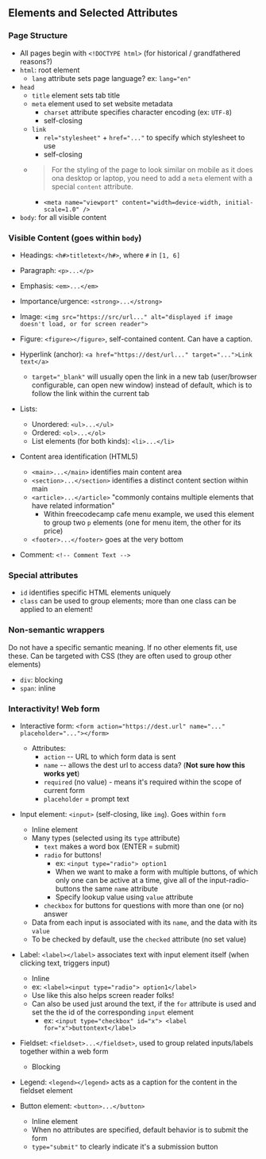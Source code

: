 ## Elements and Selected Attributes

### Page Structure

- All pages begin with `<!DOCTYPE html>` (for historical / grandfathered reasons?)
- `html`: root element
    - `lang` attribute sets page language? ex: `lang="en"`
- `head`
    - `title` element sets tab title
    - `meta` element used to set website metadata
        - `charset` attribute specifies character encoding (ex: `UTF-8`)
        - self-closing
    - `link`
        - `rel="stylesheet"` + `href="..."` to specify which stylesheet to use
        - self-closing
    - > For the styling of the page to look similar on mobile as it does ona desktop or laptop, you need to add a `meta` element with a special `content` attribute.
        - `<meta name="viewport" content="width=device-width, initial-scale=1.0" />`
- `body`: for all visible content

### Visible Content (goes within `body`)

- Headings: `<h#>titletext</h#>`, where `#` in `[1, 6]`
- Paragraph: `<p>...</p>`
- Emphasis: `<em>...</em>`
- Importance/urgence: `<strong>...</strong>`

- Image: `<img src="https://src/url..." alt="displayed if image doesn't load, or for screen reader">`
- Figure: `<figure></figure>`, self-contained content.  Can have a caption.

- Hyperlink (anchor): `<a href="https://dest/url..." target="...">Link text</a>`
    - `target="_blank"` will usually open the link in a new tab (user/browser configurable, can open new window) instead of default, which is to follow the link within the current tab

- Lists:
    - Unordered: `<ul>...</ul>`
    - Ordered: `<ol>...</ol>`
    - List elements (for both kinds): `<li>...</li>`

- Content area identification (HTML5)
    - `<main>...</main>` identifies main content area
    - `<section>...</section>` identifies a distinct content section within main
    - `<article>...</article>` "commonly contains multiple elements that have related information"
        - Within freecodecamp cafe menu example, we used this element to group two `p` elements (one for menu item, the other for its price)
    - `<footer>...</footer>` goes at the very bottom

- Comment: `<!-- Comment Text -->`


### Special attributes

- `id` identifies specific HTML elements uniquely
- `class` can be used to group elements; more than one class can be applied to an element!

### Non-semantic wrappers
Do not have a specific semantic meaning.  If no other elements fit, use these.  Can be targeted with CSS (they are often used to group other elements)
- `div`: blocking
- `span`: inline


### Interactivity!  Web form

- Interactive form: `<form action="https://dest.url" name="..." placeholder="..."></form>`
    - Attributes:
        - `action` -- URL to which form data is sent
        - `name` -- allows the dest url to access data?  (**Not sure how this works yet**)
        - `required` (no value) - means it's required within the scope of current form
        - `placeholder` = prompt text

- Input element: `<input>` (self-closing, like `img`).  Goes within `form`
    - Inline element
    - Many types (selected using its `type` attribute)
        - `text` makes a word box (ENTER = submit)
        - `radio` for buttons!
            - ex: `<input type="radio"> option1`
            - When we want to make a form with multiple buttons, of which only one can be active at a time, give all of the input-radio-buttons the same `name` attribute
            - Specify lookup value using `value` attribute
        - `checkbox` for buttons for questions with more than one (or no) answer
    - Data from each input is associated with its `name`, and the data with its `value`
    - To be checked by default, use the `checked` attribute (no set value)

- Label: `<label></label>` associates text with input element itself (when clicking text, triggers input)
    - Inline
    - ex: `<label><input type="radio"> option1</label>`
    - Use like this also helps screen reader folks!
    - Can also be used just around the text, if the `for` attribute is used and set the the id of the corresponding `input` element
        - ex: `<input type="checkbox" id="x"> <label for="x">buttontext</label>`

- Fieldset: `<fieldset>...</fieldset>`, used to group related inputs/labels together within a web form
    - Blocking
- Legend: `<legend></legend>` acts as a caption for the content in the fieldset element

- Button element: `<button>...</button>`
    - Inline element
    - When no attributes are specified, default behavior is to submit the form
    - `type="submit"` to clearly indicate it's a submission button